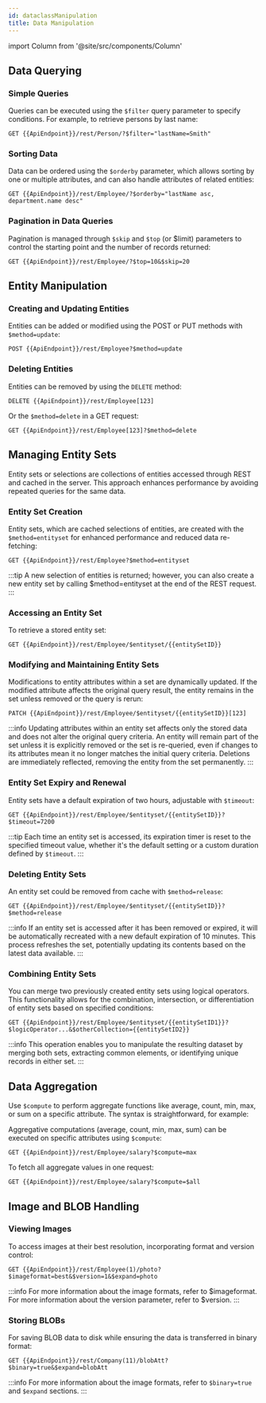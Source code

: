 ```yaml
---
id: dataclassManipulation
title: Data Manipulation
---
```


import Column from '@site/src/components/Column'


## Data Querying

### Simple Queries

Queries can be executed using the `$filter` query parameter to specify conditions. For example, to retrieve persons by last name:

```
GET {{ApiEndpoint}}/rest/Person/?$filter="lastName=Smith"
```

### Sorting Data

Data can be ordered using the `$orderby` parameter, which allows sorting by one or multiple attributes, and can also handle attributes of related entities:

```
GET {{ApiEndpoint}}/rest/Employee/?$orderby="lastName asc, department.name desc"
```

### Pagination in Data Queries

Pagination is managed through `$skip` and `$top` (or $limit) parameters to control the starting point and the number of records returned:

```
GET {{ApiEndpoint}}/rest/Employee/?$top=10&$skip=20
```



## Entity Manipulation

### Creating and Updating Entities

Entities can be added or modified using the POST or PUT methods with `$method=update`:

```
POST {{ApiEndpoint}}/rest/Employee?$method=update
```

### Deleting Entities

Entities can be removed by using the `DELETE` method:

```
DELETE {{ApiEndpoint}}/rest/Employee[123]
```

Or the `$method=delete` in a GET request:

```
GET {{ApiEndpoint}}/rest/Employee[123]?$method=delete
```



## Managing Entity Sets

Entity sets or selections are collections of entities accessed through REST and cached in the server. This approach enhances performance by avoiding repeated queries for the same data. 

### Entity Set Creation

Entity sets, which are cached selections of entities, are created with the `$method=entityset` for enhanced performance and reduced data re-fetching:

```
GET {{ApiEndpoint}}/rest/Employee?$method=entityset
```

:::tip
A new selection of entities is returned; however, you can also create a new entity set by calling $method=entityset at the end of the REST request.
:::

### Accessing an Entity Set

To retrieve a stored entity set:

```
GET {{ApiEndpoint}}/rest/Employee/$entityset/{{entitySetID}}
```

### Modifying and Maintaining Entity Sets

Modifications to entity attributes within a set are dynamically updated. If the modified attribute affects the original query result, the entity remains in the set unless removed or the query is rerun:

```
PATCH {{ApiEndpoint}}/rest/Employee/$entityset/{{entitySetID}}[123]
```

:::info
Updating attributes within an entity set affects only the stored data and does not alter the original query criteria. An entity will remain part of the set unless it is explicitly removed or the set is re-queried, even if changes to its attributes mean it no longer matches the initial query criteria. Deletions are immediately reflected, removing the entity from the set permanently.
:::

### Entity Set Expiry and Renewal

Entity sets have a default expiration of two hours, adjustable with `$timeout`:

```
GET {{ApiEndpoint}}/rest/Employee/$entityset/{{entitySetID}}?$timeout=7200
```

:::tip
Each time an entity set is accessed, its expiration timer is reset to the specified timeout value, whether it's the default setting or a custom duration defined by `$timeout`.
:::

### Deleting Entity Sets

An entity set could be removed from cache with `$method=release`:

```
GET {{ApiEndpoint}}/rest/Employee/$entityset/{{entitySetID}}?$method=release
```

:::info
If an entity set is accessed after it has been removed or expired, it will be automatically recreated with a new default expiration of 10 minutes. This process refreshes the set, potentially updating its contents based on the latest data available.
:::


### Combining Entity Sets

You can merge two previously created entity sets using logical operators. This functionality allows for the combination, intersection, or differentiation of entity sets based on specified conditions:

```plaintext
GET {{ApiEndpoint}}/rest/Employee/$entityset/{{entitySetID1}}?$logicOperator...&$otherCollection={{entitySetID2}}
```

:::info
This operation enables you to manipulate the resulting dataset by merging both sets, extracting common elements, or identifying unique records in either set.
:::


## Data Aggregation

Use `$compute` to perform aggregate functions like average, count, min, max, or sum on a specific attribute. The syntax is straightforward, for example:

Aggregative computations (average, count, min, max, sum) can be executed on specific attributes using `$compute`:

```
GET {{ApiEndpoint}}/rest/Employee/salary?$compute=max
```

To fetch all aggregate values in one request:

```
GET {{ApiEndpoint}}/rest/Employee/salary?$compute=$all
```


## Image and BLOB Handling

### Viewing Images

To access images at their best resolution, incorporating format and version control:

```
GET {{ApiEndpoint}}/rest/Employee(1)/photo?$imageformat=best&$version=1&$expand=photo
```

:::info
For more information about the image formats, refer to $imageformat. For more information about the version parameter, refer to $version.
:::


### Storing BLOBs

For saving BLOB data to disk while ensuring the data is transferred in binary format:

```
GET {{ApiEndpoint}}/rest/Company(11)/blobAtt?$binary=true&$expand=blobAtt
```

:::info
For more information about the image formats, refer to `$binary=true` and `$expand` sections.
:::